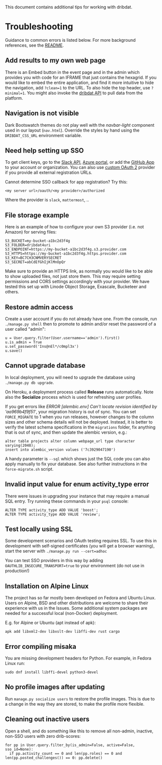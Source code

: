 This document contains additional tips for working with dribdat.

# Troubleshooting

Guidance to common errors is listed below.
For more background references, see the [README](https://github.com/dribdat/dribdat#dribdat).

## Add results to my own web page

There is an Embed button in the event page and in the admin which provides you with code for an IFRAME that just contains the hexagrid. If you would like to embed the entire application, and find it more intuitive to hide the navigation, add `?clean=1` to the URL. To also hide the top header, use `?minimal=1`. You might also invoke the [dribdat API](#API) to pull data from the platform.

## Navigation is not visible

Dark Bootswatch themes do not play well with the *navbar-light* component used in our layout (`nav.html`). Override the styles by hand using the `DRIBDAT_CSS_URL` environment variable.

## Need help setting up SSO

To get client keys, go to the [Slack API](https://api.slack.com/apps/), [Azure portal](https://portal.azure.com/#blade/Microsoft_AAD_RegisteredApps/ApplicationsListBlade), or add the [GitHub App](https://github.com/apps/dribdat) to your account or organization. You can also use [custom OAuth 2](https://flask-dance.readthedocs.io/en/latest/providers.html#custom) provider if you provide all external registration URLs.

Cannot determine SSO callback for app registration? Try this:

`<my server url>/oauth/<my provider>/authorized`

Where the provider is `slack`, `mattermost`, ..

## File storage example

Here is an example of how to configure your own S3 provider (i.e. not Amazon) for serving files:

```
S3_BUCKET=my-bucket-a1bc2d3f4g
S3_FOLDER=dribdat4uri
S3_ENDPOINT=https://my-bucket-a1bc2d3f4g.s3.provider.com
S3_HTTPS=https://my-bucket-a1bc2d3f4g.https.provider.com
S3_KEY=BC7CH3CNMVERYSECRET
S3_SECRET=abCdEfGhIjKlMnOpQr
```

Make sure to provide an HTTPS link, as normally you would like to be able to show uploaded files, not just store them. This may require setting permissions and CORS settings accordingly with your provider. We have tested this set up with Linode Object Storage, Exascale, Bucketeer and others.

## Restore admin access

Create a user account if you do not already have one. From the console, run `./manage.py shell` then to promote to admin and/or reset the password of a user called "admin":

```
u = User.query.filter(User.username=='admin').first()
u.is_admin = True
u.set_password('Ins@nEl*/c0mpl3x')
u.save()
```

## Cannot upgrade database

In local deployment, you will need to upgrade the database using `./manage.py db upgrade`.

On Heroku, a deployment process called **Release** runs automatically. Note also the **Socialize** process which is used for refreshing user profiles.

If you get errors like *ERROR [alembic.env] Can't locate revision identified by 'aa969b4f9f51'*, your migration history is out of sync. You can set `FORCE_MIGRATE` to 1 when you run releases, however changes to the column sizes and other schema details will not be deployed. Instead, it is better to verify the latest schema specifications in the `migrations` folder, fix anything that is out of sync, and then update the alembic version, e.g.:

```
alter table projects alter column webpage_url type character varying(2048);
insert into alembic_version values ('7c3929047190')
```

A handy parameter is `--sql` which shows just the SQL code you can also apply manually to fix your database. See also further instructions in the `force-migrate.sh` script.

## Invalid input value for enum activity_type error

There were issues in upgrading your instance that may require a manual SQL entry. Try running these commands in your `psql` console:

```
ALTER TYPE activity_type ADD VALUE 'boost';
ALTER TYPE activity_type ADD VALUE 'review';
```

## Test locally using SSL

Some development scenarios and OAuth testing requires SSL. To use this in development with self-signed certificates (you will get a browser warning), start the server with `./manage.py run --cert=adhoc`

You can test SSO providers in this way by adding `OAUTHLIB_INSECURE_TRANSPORT=true` to your environment (do not use in production!)

## Installation on Alpine Linux

The project has so far mostly been developed on Fedora and Ubuntu Linux. Users on Alpine, BSD and other distributions are welcome to share their experience with us in the Issues. Some additional system packages are needed for a successful local (non-Docker) deployment.

E.g. for Alpine or Ubuntu (apt instead of apk):

```
apk add libxml2-dev libxslt-dev libffi-dev rust cargo
```

## Error compiling misaka

You are missing development headers for Python. For example, in Fedora Linux run:

```
sudo dnf install libffi-devel python3-devel
```

## No profile images after updating

Run `manage.py socialize users` to restore the profile images. This is due to a change in the way they are stored, to make the profile more flexible.

## Cleaning out inactive users

Open a shell, and do something like this to remove all non-admin, inactive, non-SSO users with zero drib-scores:

```
for pp in User.query.filter_by(is_admin=False, active=False, sso_id=None):
  if pp.activity_count == 0 and len(pp.roles) == 0 and len(pp.posted_challenges()) == 0: pp.delete()
```
